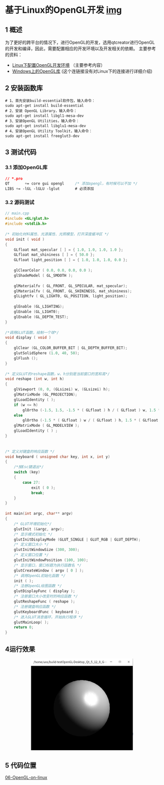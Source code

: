 # 基于Linux的OpenGL开发   [img](./img) 

## 1 概述  

为了更好的跨平台的情况下，进行OpenGL的开发，选用qtcreator进行OpenGL的开发和编译，因此，需要配置相应的开发环境以及开发相关的依赖。  主要参考的资料：

- [Linux下配置OpenGL开发环境](https://blog.csdn.net/u013383042/article/details/50344467?utm_medium=distribute.pc_relevant.none-task-blog-2~default~baidujs_title~default-1.no_search_link&spm=1001.2101.3001.4242) （主要参考内容）  
- [Windows上的OpenGL库](https://learnopengl-cn.github.io/01%20Getting%20started/02%20Creating%20a%20window/)  (这个连链接没有对Linux下的连接进行详细介绍)  

## 2 安装函数库 

```shell
# 1、首先安装build-essential软件包，输入命令：
sudo apt-get install build-essential
# 2、安装 OpenGL Library，输入命令：
sudo apt-get install libgl1-mesa-dev
# 3、安装OpenGL Utilities，输入命令：
sudo apt-get install libglu1-mesa-dev
# 4、安装OpenGL Utility Toolkit，输入命令：
sudo apt-get install freeglut3-dev
```

## 3 测试代码    

### 3.1 添加OpenGL库  

```css
// *.pro
QT       += core gui opengl  	/* 添加opengl，有时候可以不加 */
LIBS += -lGL -lGLU -lglut  		# 必须添加 
```

### 3.2 源码测试  

```C++
// main.cpp
#include <GL/glut.h>
#include <stdlib.h>

/* 初始化材料属性、光源属性、光照模型，打开深度缓冲区 */
void init ( void )
{
    GLfloat mat_specular [ ] = { 1.0, 1.0, 1.0, 1.0 };
    GLfloat mat_shininess [ ] = { 50.0 };
    GLfloat light_position [ ] = { 1.0, 1.0, 1.0, 0.0 };

    glClearColor ( 0.0, 0.0, 0.0, 0.0 );
    glShadeModel ( GL_SMOOTH );

    glMaterialfv ( GL_FRONT, GL_SPECULAR, mat_specular);
    glMaterialfv ( GL_FRONT, GL_SHININESS, mat_shininess);
    glLightfv ( GL_LIGHT0, GL_POSITION, light_position);

    glEnable (GL_LIGHTING);
    glEnable (GL_LIGHT0);
    glEnable (GL_DEPTH_TEST);
}

/*调用GLUT函数，绘制一个球*/
void display ( void )
{
    glClear (GL_COLOR_BUFFER_BIT | GL_DEPTH_BUFFER_BIT);
    glutSolidSphere (1.0, 40, 50);
    glFlush ();
}

/* 定义GLUT的reshape函数，w、h分别是当前窗口的宽和高*/
void reshape (int w, int h)
{
    glViewport (0, 0, (GLsizei) w, (GLsizei) h);
    glMatrixMode (GL_PROJECTION);
    glLoadIdentity ( );
    if (w <= h)
        glOrtho (-1.5, 1.5, -1.5 * ( GLfloat ) h / ( GLfloat ) w, 1.5 * ( GLfloat ) h / ( GLfloat ) w, -10.0, 10.0 );
    else
        glOrtho (-1.5 * ( GLfloat ) w / ( GLfloat ) h, 1.5 * ( GLfloat ) w / ( GLfloat ) h, -1.5, 1.5, -10.0, 10.0);
    glMatrixMode ( GL_MODELVIEW );
    glLoadIdentity ( ) ;
}


/* 定义对键盘的响应函数 */
void keyboard ( unsigned char key, int x, int y)
{
    /*按Esc键退出*/
    switch (key)
    {
        case 27:
            exit ( 0 );
            break;
    }
}

int main(int argc, char** argv)
{
    /* GLUT环境初始化*/
    glutInit (&argc, argv);
    /* 显示模式初始化 */
    glutInitDisplayMode (GLUT_SINGLE | GLUT_RGB | GLUT_DEPTH);
    /* 定义窗口大小 */
    glutInitWindowSize (300, 300);
    /* 定义窗口位置 */
    glutInitWindowPosition (100, 100);
    /* 显示窗口，窗口标题为执行函数名 */
    glutCreateWindow ( argv [ 0 ] );
    /* 调用OpenGL初始化函数 */
    init ( );
    /* 注册OpenGL绘图函数 */
    glutDisplayFunc ( display );
    /* 注册窗口大小改变时的响应函数 */
    glutReshapeFunc ( reshape );
    /* 注册键盘响应函数 */
    glutKeyboardFunc ( keyboard );
    /* 进入GLUT消息循环，开始执行程序 */
    glutMainLoop( );
    return 0;
}
```

## 4运行效果  

<center>
<img src="./img/06-1.png" alt="06-1" style="zoom:67%;" />     
</center>


## 5 代码位置 

[06-OpenGL-on-linux](../02-code/06-OpenGL-on-linux)  
